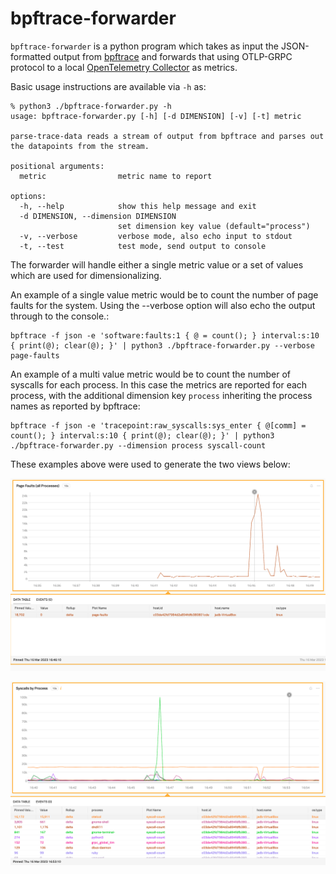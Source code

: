 # bpftrace-forwarder

`bpftrace-forwarder` is a python program which takes as input the JSON-formatted output
from [bpftrace](https://github.com/iovisor/bpftrace) and forwards that using OTLP-GRPC
protocol to a local [OpenTelemetry Collector](https://opentelemetry.io/docs/collector/) as metrics.

Basic usage instructions are available via `-h` as:

```
% python3 ./bpftrace-forwarder.py -h
usage: bpftrace-forwarder.py [-h] [-d DIMENSION] [-v] [-t] metric

parse-trace-data reads a stream of output from bpftrace and parses out the datapoints from the stream.

positional arguments:
  metric                metric name to report

options:
  -h, --help            show this help message and exit
  -d DIMENSION, --dimension DIMENSION
                        set dimension key value (default="process")
  -v, --verbose         verbose mode, also echo input to stdout
  -t, --test            test mode, send output to console
```

The forwarder will handle either a single metric value or a set of values which are used for dimensionalizing.

An example of a single value metric would be to count the number of page faults for the system. Using the --verbose option will also echo the output through to the console.:

```
bpftrace -f json -e 'software:faults:1 { @ = count(); } interval:s:10 { print(@); clear(@); }' | python3 ./bpftrace-forwarder.py --verbose page-faults
```

An example of a multi value metric would be to count the number of syscalls for each process. In this case the metrics are reported for each process, with the additional dimension key `process` inheriting the process names as reported by bpftrace:

```
bpftrace -f json -e 'tracepoint:raw_syscalls:sys_enter { @[comm] = count(); } interval:s:10 { print(@); clear(@); }' | python3 ./bpftrace-forwarder.py --dimension process syscall-count
```

These examples above were used to generate the two views below:

![Page Faults Screenshot](./screenshot-page-faults-all.png)

![Syscalls by Process Screenshot](./screenshot-syscalls-by-process.png)
